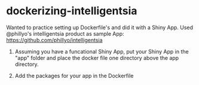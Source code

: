 # dockerizing-intelligentsia
Wanted to practice setting up Dockerfile's and did it with a Shiny App. Used @phillyo's intelligentsia product as sample App: https://github.com/phillyo/intelligentsia

1. Assuming you have a funcational Shiny App, put your Shiny App in the "app" folder and place the docker file one directory above the app directory. 

2. Add the packages for your app in the Dockerfile

